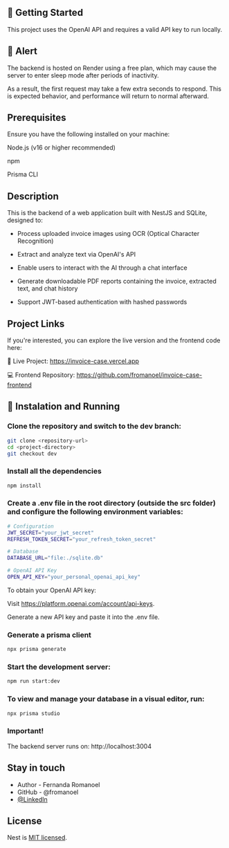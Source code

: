 ## 🚀 Getting Started
This project uses the OpenAI API and requires a valid API key to run locally.

## 🚨 Alert
The backend is hosted on Render using a free plan, which may cause the server to enter sleep mode after periods of inactivity.

As a result, the first request may take a few extra seconds to respond. This is expected behavior, and performance will return to normal afterward.

## Prerequisites
Ensure you have the following installed on your machine:

Node.js (v16 or higher recommended)

npm

Prisma CLI
  <!--[![Backers on Open Collective](https://opencollective.com/nest/backers/badge.svg)](https://opencollective.com/nest#backer)
  [![Sponsors on Open Collective](https://opencollective.com/nest/sponsors/badge.svg)](https://opencollective.com/nest#sponsor)-->

## Description

This is the backend of a web application built with NestJS and SQLite, designed to:

- Process uploaded invoice images using OCR (Optical Character Recognition)

- Extract and analyze text via OpenAI's API

- Enable users to interact with the AI through a chat interface

- Generate downloadable PDF reports containing the invoice, extracted text, and chat history

- Support JWT-based authentication with hashed passwords

## Project Links
If you're interested, you can explore the live version and the frontend code here:

🔗 Live Project: https://invoice-case.vercel.app

💻 Frontend Repository: https://github.com/fromanoel/invoice-case-frontend



## 🚀 Instalation and Running 
### Clone the repository and switch to the dev branch:
```bash
git clone <repository-url>
cd <project-directory>
git checkout dev
```

### Install all the dependencies

```bash
npm install
```

### Create a .env file in the root directory (outside the src folder) and configure the following environment variables:

```bash
# Configuration
JWT_SECRET="your_jwt_secret"
REFRESH_TOKEN_SECRET="your_refresh_token_secret"

# Database
DATABASE_URL="file:./sqlite.db"

# OpenAI API Key
OPEN_API_KEY="your_personal_openai_api_key"
```


To obtain your OpenAI API key:

Visit https://platform.openai.com/account/api-keys.

Generate a new API key and paste it into the .env file.


### Generate a prisma client

```bash
npx prisma generate
```


### Start the development server: 
```bash
npm run start:dev
```
### To view and manage your database in a visual editor, run:
```bash
npx prisma studio
```

### Important!
The backend server runs on:
http://localhost:3004

## Stay in touch
- Author - Fernanda Romanoel
- GitHub - @fromanoel
- [@LinkedIn](linkedin.com/in/fernandaromanoel/)

## License

Nest is [MIT licensed](https://github.com/nestjs/nest/blob/master/LICENSE).
